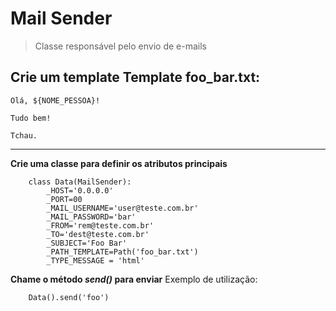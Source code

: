 # Mail Sender

> Classe responsável pelo envio de e-mails

**Crie um template**
Template foo_bar.txt:
-------------------------------
```
Olá, ${NOME_PESSOA}!

Tudo bem!

Tchau.
```
-------------------------------

**Crie uma classe para definir os atributos principais**
```
    class Data(MailSender):
        _HOST='0.0.0.0'
        _PORT=00
        _MAIL_USERNAME='user@teste.com.br'
        _MAIL_PASSWORD='bar'
        _FROM='rem@teste.com.br'
        _TO='dest@teste.com.br'
        _SUBJECT='Foo Bar'
        _PATH_TEMPLATE=Path('foo_bar.txt')
        _TYPE_MESSAGE = 'html'
```
**Chame o método _send()_ para enviar**
Exemplo de utilização:
```
    Data().send('foo')
```
